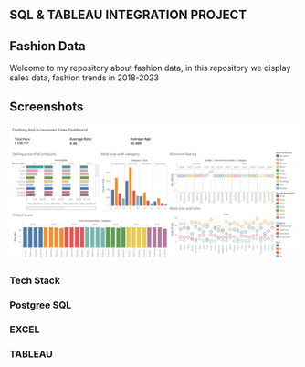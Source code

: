 
## SQL & TABLEAU INTEGRATION PROJECT

## Fashion Data 


Welcome to my repository about fashion data, in this repository we display sales data, fashion trends in 2018-2023

## Screenshots

![img alt](https://github.com/MBagasA/SQL-TABLEAU-FOR-DATA-ANALYST/blob/bfaeb3b907945cd5b6bae93f50314b9dceb57983/Fashion%20Data/Dashboard%20data.png)

### Tech Stack

### Postgree SQL
### EXCEL
### TABLEAU

